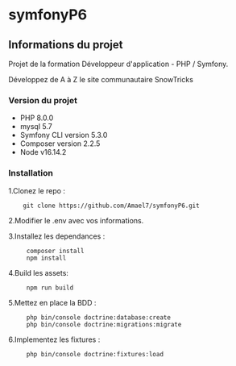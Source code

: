 # symfonyP6

## Informations du projet
Projet de la formation Développeur d'application - PHP / Symfony.

Développez de A à Z le site communautaire SnowTricks

### Version du projet

- PHP 8.0.0
- mysql 5.7
- Symfony CLI version 5.3.0
- Composer version 2.2.5
- Node v16.14.2

### Installation

1.Clonez le repo :
      
        git clone https://github.com/Amael7/symfonyP6.git

2.Modifier le .env avec vos informations.

3.Installez les dependances :

         composer install
         npm install

4.Build les assets:

         npm run build

5.Mettez en place la BDD :

         php bin/console doctrine:database:create
         php bin/console doctrine:migrations:migrate

6.Implementez les fixtures :

         php bin/console doctrine:fixtures:load

